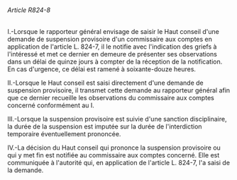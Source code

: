 ###### Article R824-8

I.-Lorsque le rapporteur général envisage de saisir le Haut conseil d'une demande de suspension provisoire d'un commissaire aux comptes en application de l'article L. 824-7, il le notifie avec l'indication des griefs à l'intéressé et met ce dernier en demeure de présenter ses observations dans un délai de quinze jours à compter de la réception de la notification. En cas d'urgence, ce délai est ramené à soixante-douze heures.

II.-Lorsque le Haut conseil est saisi directement d'une demande de suspension provisoire, il transmet cette demande au rapporteur général afin que ce dernier recueille les observations du commissaire aux comptes concerné conformément au I.

III.-Lorsque la suspension provisoire est suivie d'une sanction disciplinaire, la durée de la suspension est imputée sur la durée de l'interdiction temporaire éventuellement prononcée.

IV.-La décision du Haut conseil qui prononce la suspension provisoire ou qui y met fin est notifiée au commissaire aux comptes concerné. Elle est communiquée à l'autorité qui, en application de l'article L. 824-7, l'a saisi de la demande.

